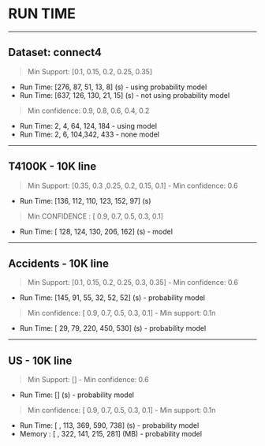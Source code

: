 
# RUN TIME

 ----------------------------------------------------------------------------------------

## Dataset: connect4
>Min Support: [0.1, 0.15, 0.2, 0.25, 0.35]
- Run Time:    [276,   87,  51,   13,    8] (s) - using probability model
- Run Time:    [637,  126, 130,   21,   15] (s) - not using probability model

>Min confidence:   0.9, 0.8, 0.6, 0.4, 0.2
- Run Time:   2,   4,  64, 124, 184 - using model
- Run Time:   2,   6,  104,342, 433 - none model

----------------------------------------------------------------------------------------

## T4100K - 10K line
>Min Support: [0.35, 0.3 ,0.25, 0.2, 0.15, 0.1] - Min confidence: 0.6
- Run Time: [136, 112, 110, 123, 152, 97] (s)

>Min CONFIDENCE : [ 0.9, 0.7,  0.5,  0.3,  0.1]
- Run Time:       [ 128, 124,  130,  206,  162] (s) - model

----------------------------------------------------------------------------------------

## Accidents - 10K line
>Min Support: [0.1, 0.15, 0.2, 0.25, 0.3, 0.35] - Min confidence: 0.6
- Run Time:   [145,   91,  55,   32,  52,   52] (s) - probability model


> Min confidence: [ 0.9, 0.7,  0.5,  0.3,  0.1] - Min support: 0.1n
- Run Time:       [  29,  79,  220,  450,  530] (s) - probability model

----------------------------------------------------------------------------------------

## US - 10K line
>Min Support: [] - Min confidence: 0.6
- Run Time:   [] (s) - probability model


> Min confidence: [ 0.9, 0.7,  0.5,  0.3,  0.1] - Min support: 0.1n
- Run Time:       [  ,  113,  369,  590,  738] (s) - probability model
- Memory  :       [  ,  322,  141,  215,  281] (MB) - probability model

